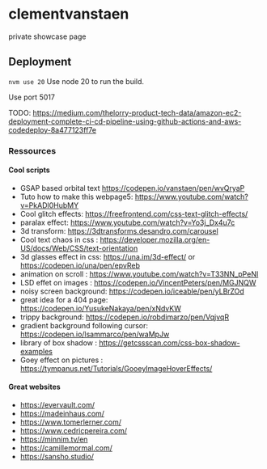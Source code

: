 # clementvanstaen

private showcase page

## Deployment

`nvm use 20` Use node 20 to run the build. 

Use port 5017

TODO:
https://medium.com/thelorry-product-tech-data/amazon-ec2-deployment-complete-ci-cd-pipeline-using-github-actions-and-aws-codedeploy-8a477123ff7e

### Ressources

#### Cool scripts
- GSAP based orbital text https://codepen.io/vanstaen/pen/wvQryaP
- Tuto how to make this webpage5: https://www.youtube.com/watch?v=PkADl0HubMY
- Cool glitch effects: https://freefrontend.com/css-text-glitch-effects/
- paralax effect: https://www.youtube.com/watch?v=Yo3j_Dx4u7c
- 3d transform: https://3dtransforms.desandro.com/carousel
- Cool text chaos in css : https://developer.mozilla.org/en-US/docs/Web/CSS/text-orientation
- 3d glasses effect in css: https://una.im/3d-effect/ or https://codepen.io/una/pen/epvReb
- animation on scroll : https://www.youtube.com/watch?v=T33NN_pPeNI 
- LSD effet on images : https://codepen.io/VincentPeters/pen/MGJNQW
- noisy screen background: https://codepen.io/iceable/pen/yLBrZOd
- great idea for a 404 page: https://codepen.io/YusukeNakaya/pen/xNdvKW
- trippy background: https://codepen.io/robdimarzo/pen/VqjvqR
- gradient background following cursor: https://codepen.io/lsammarco/pen/waMpJw
- library of box shadow : https://getcssscan.com/css-box-shadow-examples
- Goey effect on pictures : https://tympanus.net/Tutorials/GooeyImageHoverEffects/

 #### Great websites
- https://evervault.com/
- https://madeinhaus.com/
- https://www.tomerlerner.com/
- https://www.cedricpereira.com/
- https://minnim.tv/en
- https://camillemormal.com/
- https://sansho.studio/
